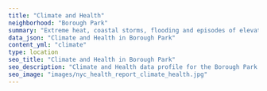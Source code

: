 ```yaml
---
title: "Climate and Health"
neighborhood: "Borough Park"
summary: "Extreme heat, coastal storms, flooding and episodes of elevated ozone are climate-related hazards that may increase with climate change and have important public health impacts in New York City. Extreme weather can cause power outages, which also threaten public health. This report provides neighborhood indicators of climate-related hazards, vulnerability and health impacts."
data_json: "Climate and Health in Borough Park"
content_yml: "climate"
type: location
seo_title: "Climate and Health in Borough Park"
seo_description: "Climate and Health data profile for the Borough Park neighborhood of NYC."
seo_image: "images/nyc_health_report_climate_health.jpg"
---
```

